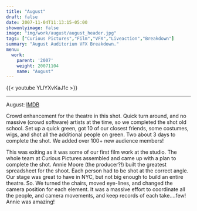 ```yaml
---
title: "August"
draft: false
date: 2007-11-04T11:13:15-05:00
showonlyimage: false
image: "img/work/august/august_header.jpg"
tags: ["Curious Pictures","Film","VFX","Liveaction","Breakdown"]
summary: "August Auditorium VFX Breakdown."
menu:
  work:
    parent: '2007'
    weight: 20071104
    name: "August"
---
```


{{< youtube YLlYXvKaJ1c >}}

---

August: [IMDB](http://www.imdb.com/title/tt0470679/?ref_=fn_al_tt_2)


Crowd enhancement for the theatre in this shot. Quick turn around, and no massive (crowd software) artists at the time, so we completed the shot old school. Set up a quick green, got 10 of our closest friends, some costumes, wigs, and shot all the additional people on green. Two about 3 days to complete the shot. We added over 100+ new audience members!

This was exiting as it was some of our first film work at the studio. The whole team at Curious Pictures assembled and came up with a plan to complete the shot. Annie Moore (the producer?!) built the greatest spreadsheet for the shoot. Each person had to be shot at the correct angle. Our stage was great to have in NYC, but not big enough to build an entire theatre. So. We turned the chairs, moved eye-lines, and changed the camera position for each element. It was a massive effort to coordinate all the people, and camera movements, and keep records of each take....few! Annie was amazing!
